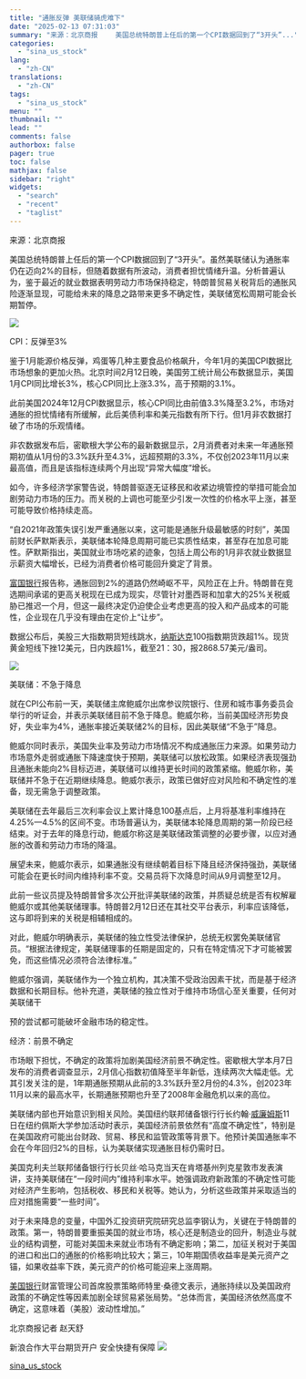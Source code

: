 ```yaml
---
title: "通胀反弹 美联储骑虎难下"
date: "2025-02-13 07:31:03"
summary: "来源：北京商报 　　美国总统特朗普上任后的第一个CPI数据回到了“3开头”..."
categories:
  - "sina_us_stock"
lang:
  - "zh-CN"
translations:
  - "zh-CN"
tags:
  - "sina_us_stock"
menu: ""
thumbnail: ""
lead: ""
comments: false
authorbox: false
pager: true
toc: false
mathjax: false
sidebar: "right"
widgets:
  - "search"
  - "recent"
  - "taglist"
---
```


来源：北京商报

美国总统特朗普上任后的第一个CPI数据回到了“3开头”。虽然美联储认为通胀率仍在迈向2%的目标，但随着数据有所波动，消费者担忧情绪升温。分析普遍认为，鉴于最近的就业数据表明劳动力市场保持稳定，特朗普贸易关税背后的通胀风险逐渐显现，可能给未来的降息之路带来更多不确定性，美联储宽松周期可能会长期暂停。

![](//n.sinaimg.cn/finance/crawl/10/w456h354/20250213/de65-68df886ad32ec26dd721d5b7be536785.jpg)

CPI：反弹至3%

鉴于1月能源价格反弹，鸡蛋等几种主要食品价格飙升，今年1月的美国CPI数据比市场想象的更加火热。北京时间2月12日晚，美国劳工统计局公布数据显示，美国1月CPI同比增长3%，核心CPI同比上涨3.3%，高于预期的3.1%。

此前美国2024年12月CPI数据显示，核心CPI同比由前值3.3%降至3.2%，市场对通胀的担忧情绪有所缓解，此后美债利率和美元指数有所下行。但1月非农数据打破了市场的乐观情绪。

非农数据发布后，密歇根大学公布的最新数据显示，2月消费者对未来一年通胀预期初值从1月份的3.3%跃升至4.3%，远超预期的3.3%，不仅创2023年11月以来最高值，而且是该指标连续两个月出现“异常大幅度”增长。

如今，许多经济学家警告说，特朗普驱逐无证移民和收紧边境管控的举措可能会加剧劳动力市场的压力。而关税的上调也可能至少引发一次性的价格水平上涨，甚至可能导致价格持续走高。

“自2021年政策失误引发严重通胀以来，这可能是通胀升级最敏感的时刻”，美国前财长萨默斯表示，美联储本轮降息周期可能已实质性结束，甚至存在加息可能性。萨默斯指出，美国就业市场吃紧的迹象，包括上周公布的1月非农就业数据显示薪资大幅增长，已经为消费者价格可能回升奠定了背景。

[富国银行](https://stock.finance.sina.com.cn/usstock/quotes/WFC.html)报告称，通胀回到2%的道路仍然崎岖不平，风险正在上升。特朗普在竞选期间承诺的更高关税现在已成为现实，尽管针对墨西哥和加拿大的25%关税威胁已推迟一个月，但这一最终决定仍迫使企业考虑更高的投入和产品成本的可能性，企业现在几乎没有理由在定价上“让步”。

数据公布后，美股三大指数期货短线跳水，[纳斯达克](https://stock.finance.sina.com.cn/usstock/quotes/.IXIC.html)100指数期货跌超1%。现货黄金短线下挫12美元，日内跌超1%，截至21：30，报2868.57美元/盎司。

![](//n.sinaimg.cn/finance/crawl/626/w450h176/20250213/3b3d-c0ab6372a738be85dee9a76c5f69958b.jpg)

美联储：不急于降息

就在CPI公布前一天，美联储主席鲍威尔出席参议院银行、住房和城市事务委员会举行的听证会，并表示美联储目前不急于降息。鲍威尔称，当前美国经济形势良好，失业率为4%，通胀率接近美联储2%的目标，因此美联储“不急于”降息。

鲍威尔同时表示，美国失业率及劳动力市场情况不构成通胀压力来源。如果劳动力市场意外走弱或通胀下降速度快于预期，美联储可以放松政策。如果经济表现强劲且通胀未能向2%目标迈进，美联储可以维持更长时间的政策紧缩。鲍威尔称，美联储并不急于在近期继续降息。鲍威尔表示，政策已做好应对风险和不确定性的准备，现无需急于调整政策。

美联储在去年最后三次利率会议上累计降息100基点后，上月将基准利率维持在4.25%—4.5%的区间不变。市场普遍认为，美联储本轮降息周期的第一阶段已经结束。对于去年的降息行动，鲍威尔称这是美联储政策调整的必要步骤，以应对通胀的改善和劳动力市场的降温。

展望未来，鲍威尔表示，如果通胀没有继续朝着目标下降且经济保持强劲，美联储可能会在更长时间内维持利率不变。交易员将下次降息时间从9月调整至12月。

此前一些议员提及特朗普曾多次公开批评美联储的政策，并质疑总统是否有权解雇鲍威尔或其他美联储理事。特朗普2月12日还在其社交平台表示，利率应该降低，这与即将到来的关税是相辅相成的。

对此，鲍威尔明确表示，美联储的独立性受法律保护，总统无权罢免美联储官员。“根据法律规定，美联储理事的任期是固定的，只有在特定情况下才可能被罢免，而这些情况必须符合法律标准。”

鲍威尔强调，美联储作为一个独立机构，其决策不受政治因素干扰，而是基于经济数据和长期目标。他补充道，美联储的独立性对于维持市场信心至关重要，任何对美联储干

预的尝试都可能破坏金融市场的稳定性。

经济：前景不确定

市场眼下担忧，不确定的政策将加剧美国经济前景不确定性。密歇根大学本月7日发布的消费者调查显示，2月信心指数初值降至半年新低，连续两次大幅走低。尤其引发关注的是，1年期通胀预期从此前的3.3%跃升至2月份的4.3%，创2023年11月以来的最高水平，长期通胀预期也升至了2008年金融危机以来的高位。

美联储内部也开始意识到相关风险。美国纽约联邦储备银行行长约翰·[威廉姆斯](https://stock.finance.sina.com.cn/usstock/quotes/WMB.html)11日在纽约佩斯大学参加活动时表示，美国经济前景依然有“高度不确定性”，特别是在美国政府可能出台财政、贸易、移民和监管政策等背景下。他预计美国通胀率不会在今年回归2%的目标，认为美联储实现通胀目标仍需时日。

美国克利夫兰联邦储备银行行长贝丝·哈马克当天在肯塔基州列克星敦市发表演讲，支持美联储在“一段时间内”维持利率水平。她强调政府新政策的不确定性可能对经济产生影响，包括税收、移民和关税等。她认为，分析这些政策并采取适当的应对措施需要“一些时间”。

对于未来降息的变量，中国外汇投资研究院研究总监李钢认为，关键在于特朗普的政策。第一，特朗普要重振美国的就业市场，核心还是制造业的回升，制造业与就业的结构调整，可能对美国未来就业市场有不确定影响；第二，加征关税对于美国的进口和出口的通胀的价格影响比较大；第三，10年期国债收益率是美元资产之锚，如果收益率下跌，美元资产的价格可能迎来上涨周期。

[美国银行](https://stock.finance.sina.com.cn/usstock/quotes/BAC.html)财富管理公司首席股票策略师特里·桑德文表示，通胀持续以及美国政府政策的不确定性等因素加剧全球贸易紧张局势。“总体而言，美国经济依然高度不确定，这意味着（美股）波动性增加。”

北京商报记者 赵天舒


新浪合作大平台期货开户 安全快捷有保障
![](https://n.sinaimg.cn/finance/transform/340/w170h170/20220415/bd6a-a2376d5226aaa796dfdca62b1d9b1fcb.png)

[sina_us_stock](https://finance.sina.com.cn/stock/usstock/economics/2025-02-13/doc-inekhuep2083614.shtml)
